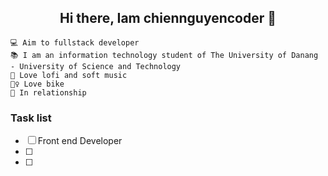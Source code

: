 <h2 align = "center">Hi there, Iam chiennguyencoder 👋 
  <br>
</h3>

<!--
**chiennguyencoder/chiennguyencoder** is a ✨ _special_ ✨ repository because its `README.md` (this file) appears on your GitHub profile.
-->
```
💻 Aim to fullstack developer
📚 I am an information technology student of The University of Danang - University of Science and Technology
🎵 Love lofi and soft music
🚴‍♀️ Love bike 
💖 In relationship
```

### Task list

- [ ] Front end Developer
- [ ] 
- [ ] 
